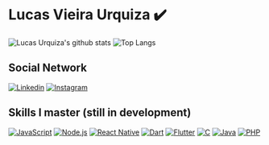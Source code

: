 # Lucas Vieira Urquiza :heavy_check_mark:

![Lucas Urquiza's github stats](https://github-readme-stats.vercel.app/api?username=lucasvurquiza&show_icons=true&theme=tokyonight)
![Top Langs](https://github-readme-stats.vercel.app/api/top-langs/?username=lucasvurquiza&layout=compact&theme=tokyonight)
<br>
## Social Network
<a href="https://www.linkedin.com/in/lucas-vieira-urquiza/" target="_blank"><img src="https://img.shields.io/badge/linkedin-%230077B5.svg?&style=for-the-badge&logo=linkedin&logoColor=white" alt="Linkedin"></a>
<a href="https://www.instagram.com/lucas_urquiza/" target="_blank"><img src="https://img.shields.io/badge/instagram-%23E4405F.svg?&style=for-the-badge&logo=instagram&logoColor=white" alt="Instagram"></a>
<br>
## Skills I master (still in development)
<a target="_blank" href="https://developer.mozilla.org/pt-BR/docs/Web/JavaScript"><img src="https://img.shields.io/badge/javascript%20-%23323330.svg?&style=for-the-badge&logo=javascript&logoColor=%23F7DF1E" alt="JavaScript"></a> <a href="https://nodejs.org/en/" target="_blank"><img src="https://img.shields.io/badge/node.js%20-%2343853D.svg?&style=for-the-badge&logo=node.js&logoColor=white" alt="Node.js"></a> <a href="https://reactnative.dev/" target="_blank"><img src="https://img.shields.io/badge/react_native%20-%2320232a.svg?&style=for-the-badge&logo=react&logoColor=%2361DAFB" alt="React Native"></a> <a href="https://dart.dev/" target="_blank"><img src="https://img.shields.io/badge/dart-%230175C2.svg?&style=for-the-badge&logo=dart&logoColor=white" alt="Dart"></a> <a href="https://flutter.dev/" target="_blank"><img src="https://img.shields.io/badge/Flutter%20-%2302569B.svg?&style=for-the-badge&logo=Flutter&logoColor=white" alt="Flutter"></a> <a href="https://www.learn-c.org/" target="_blank"><img src="https://img.shields.io/badge/c%20-%2300599C.svg?&style=for-the-badge&logo=c&logoColor=white" alt="C"></a> <a href="https://docs.oracle.com/javase/tutorial/index.html" target="_blank"><img src="https://img.shields.io/badge/java-%23ED8B00.svg?&style=for-the-badge&logo=java&logoColor=white" alt="Java"></a> <a href="https://www.php.net/" target="_blank"><img src="https://img.shields.io/badge/php-%23777BB4.svg?&style=for-the-badge&logo=php&logoColor=white" alt="PHP"></a>
